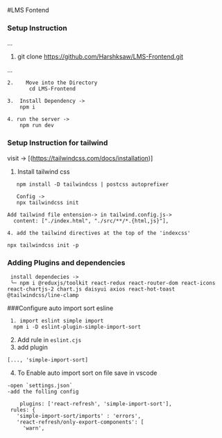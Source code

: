 #LMS Fontend

### Setup Instruction

...
1.    git clone https://github.com/Harshksaw/LMS-Frontend.git

...

```
2.    Move into the Directory
       cd LMS-Frontend 
```

```
3.  Install Dependency ->
    npm i
```

```
4. run the server -> 
    npm run dev
```

### Setup Instruction for tailwind

 visit -> [(https://tailwindcss.com/docs/installation)]
 1. Install tailwind css

 ```
    npm install -D tailwindcss | postcss autoprefixer
 ```
 ```
    Config ->
    npx tailwindcss init
 ```

 
 ```
 Add tailwind file entension-> in tailwind.config.js->
   content: ["./index.html", "./src/**/*.{html,js}"],

 ```

 ```
4. add the tailwind directives at the top of the 'indexcss'

 npx tailwindcss init -p

 ```

 ### Adding Plugins and dependencies

 ```
  install dependecies ->
  ╰─ npm i @reduxjs/toolkit react-redux react-router-dom react-icons react-chartjs-2 chart.js daisyui axios react-hot-toast @tailwindcss/line-clamp

 ```

###Configure auto import sort esline

 ```
  1. import eslint simple import
   npm i -D eslint-plugin-simple-import-sort
 ```
 2. Add rule in `eslint.cjs`
 3. add plugin 
 ```
 [..., 'simple-import-sort]
 ```

 4. To Enable auto import sort on file save in vscode
 ```
 -open `settings.json`
 -add the folling config

     plugins: ['react-refresh', 'simple-import-sort'],
  rules: {
    'simple-import-sort/imports' : 'errors', 
    'react-refresh/only-export-components': [
      'warn',
 ```